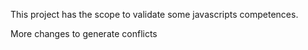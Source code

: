 This project has the scope to validate some javascripts competences.


More changes to generate conflicts
